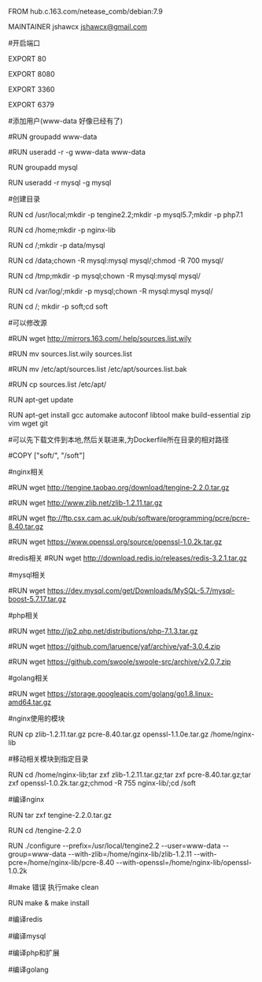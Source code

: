 FROM hub.c.163.com/netease_comb/debian:7.9

MAINTAINER jshawcx jshawcx@gmail.com

#开启端口

EXPORT 80

EXPORT 8080

EXPORT 3360

EXPORT 6379

#添加用户(www-data 好像已经有了)

#RUN groupadd www-data

#RUN useradd -r -g www-data www-data

RUN groupadd mysql

RUN useradd -r mysql -g mysql

#创建目录

RUN cd /usr/local;mkdir -p tengine2.2;mkdir -p mysql5.7;mkdir -p php7.1

RUN cd /home;mkdir -p nginx-lib

RUN cd /;mkdir -p data/mysql

RUN cd /data;chown -R mysql:mysql mysql/;chmod -R 700 mysql/

RUN cd /tmp;mkdir -p mysql;chown -R mysql:mysql mysql/

RUN cd /var/log/;mkdir -p mysql;chown -R mysql:mysql mysql/

RUN cd /; mkdir -p soft;cd soft

#可以修改源

#RUN wget http://mirrors.163.com/.help/sources.list.wily

#RUN mv sources.list.wily sources.list

#RUN mv /etc/apt/sources.list /etc/apt/sources.list.bak

#RUN cp sources.list /etc/apt/

RUN apt-get update

RUN apt-get install gcc automake autoconf libtool make build-essential zip vim wget git

#可以先下载文件到本地,然后关联进来,为Dockerfile所在目录的相对路径

#COPY ["soft/", "/soft"]

#nginx相关

#RUN wget http://tengine.taobao.org/download/tengine-2.2.0.tar.gz

#RUN wget http://www.zlib.net/zlib-1.2.11.tar.gz

#RUN wget ftp://ftp.csx.cam.ac.uk/pub/software/programming/pcre/pcre-8.40.tar.gz

#RUN wget https://www.openssl.org/source/openssl-1.0.2k.tar.gz

#redis相关
#RUN wget http://download.redis.io/releases/redis-3.2.1.tar.gz

#mysql相关

#RUN wget https://dev.mysql.com/get/Downloads/MySQL-5.7/mysql-boost-5.7.17.tar.gz

#php相关

#RUN wget http://jp2.php.net/distributions/php-7.1.3.tar.gz

#RUN wget https://github.com/laruence/yaf/archive/yaf-3.0.4.zip

#RUN wget https://github.com/swoole/swoole-src/archive/v2.0.7.zip

#golang相关

#RUN wget https://storage.googleapis.com/golang/go1.8.linux-amd64.tar.gz


#nginx使用的模块

RUN cp zlib-1.2.11.tar.gz pcre-8.40.tar.gz openssl-1.1.0e.tar.gz /home/nginx-lib

#移动相关模块到指定目录

RUN cd /home/nginx-lib;tar zxf zlib-1.2.11.tar.gz;tar zxf pcre-8.40.tar.gz;tar zxf openssl-1.0.2k.tar.gz;chmod -R 755 nginx-lib/;cd /soft

#编译nginx

RUN tar zxf tengine-2.2.0.tar.gz

RUN cd /tengine-2.2.0

RUN ./configure --prefix=/usr/local/tengine2.2 --user=www-data --group=www-data --with-zlib=/home/nginx-lib/zlib-1.2.11 --with-pcre=/home/nginx-lib/pcre-8.40 --with-openssl=/home/nginx-lib/openssl-1.0.2k

#make 错误 执行make clean

RUN make & make install

#编译redis

#编译mysql

#编译php和扩展

#编译golang







